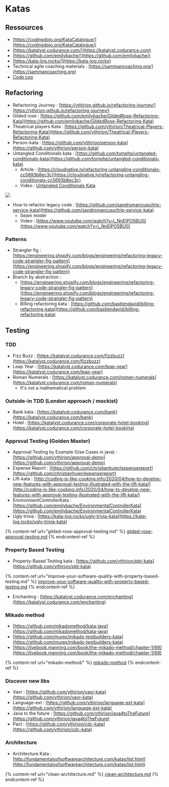 # Katas

## Ressources

* [https://codingdojo.org/KataCatalogue/](https://codingdojo.org/KataCatalogue/)
* [https://katalyst.codurance.com/](https://katalyst.codurance.com)
* [https://github.com/emilybache/](https://github.com/emilybache/)
* [https://kata-log.rocks/](https://kata-log.rocks)
* Technical agile coaching materials : [https://sammancoaching.org/](https://sammancoaching.org)
* [Code cop](http://blog.code-cop.org/p/my-code-katas.html)

## Refactoring

* Refactoring Journey : [https://ythirion.github.io/refactoring-journey/](https://ythirion.github.io/refactoring-journey/)
* Gilded rose : [https://github.com/emilybache/GildedRose-Refactoring-Kata](https://github.com/emilybache/GildedRose-Refactoring-Kata)
* Theatrical players Kata : [https://github.com/ythirion/Theatrical-Players-Refactoring-Kata](https://github.com/ythirion/Theatrical-Players-Refactoring-Kata)
* Person-kata : [https://github.com/ythirion/person-kata](https://github.com/ythirion/person-kata)
* Untangled Conditionals kata : [https://github.com/tomphp/untangled-conditionals-kata](https://github.com/tomphp/untangled-conditionals-kata)
  * Article : [https://cloudnative.ly/refactoring-untangling-conditionals-cc5693b8ec3c](https://cloudnative.ly/refactoring-untangling-conditionals-cc5693b8ec3c)
  * Video : [Untangled Conditionals Kata](https://www.youtube.com/watch?v=NWgY-0Qu4S4)

![](https://firebasestorage.googleapis.com/v0/b/gitbook-x-prod.appspot.com/o/spaces%2F-MAffO8xa1ZWmgZvfeK2%2Fuploads%2FlkJyCZsVZYJqZdBg9dc8%2Ffile.png?alt=media)

* How to refactor legacy code : [https://github.com/sandromancuso/trip-service-kata](https://github.com/sandromancuso/trip-service-kata)
  * Seam model
  * Video : [https://www.youtube.com/watch?v=\_NnElPO5BU0](https://www.youtube.com/watch?v=\_NnElPO5BU0)

### Patterns

* Strangler fig : [https://engineering.shopify.com/blogs/engineering/refactoring-legacy-code-strangler-fig-pattern](https://engineering.shopify.com/blogs/engineering/refactoring-legacy-code-strangler-fig-pattern)
* Branch by abstraction :
  * [https://engineering.shopify.com/blogs/engineering/refactoring-legacy-code-strangler-fig-pattern](https://engineering.shopify.com/blogs/engineering/refactoring-legacy-code-strangler-fig-pattern)
  * Billing refactoring kata : [https://github.com/bastiendavid/billing-refactoring-kata](https://github.com/bastiendavid/billing-refactoring-kata)

## Testing



### TDD

* Fizz Buzz : [https://katalyst.codurance.com/fizzbuzz](https://katalyst.codurance.com/fizzbuzz)
* Leap Year : [https://katalyst.codurance.com/leap-year](https://katalyst.codurance.com/leap-year)
* Roman Numerals : [https://katalyst.codurance.com/roman-numerals](https://katalyst.codurance.com/roman-numerals)
  * It's not a mathematical problem

### Outside-in TDD (London approach / mockist)

* Bank kata : [https://katalyst.codurance.com/bank](https://katalyst.codurance.com/bank)
* Hotel : [https://katalyst.codurance.com/corporate-hotel-booking](https://katalyst.codurance.com/corporate-hotel-booking)

### Approval Testing (Golden Master)

* Approval Testing by Example (Use Cases in java) : [https://github.com/ythirion/approval-demo](https://github.com/ythirion/approval-demo)
* Expense Report : [https://github.com/christianhujer/expensereport](https://github.com/christianhujer/expensereport)
* Lift-kata : [http://coding-is-like-cooking.info/2020/04/how-to-develop-new-features-with-approval-testing-illustrated-with-the-lift-kata/](http://coding-is-like-cooking.info/2020/04/how-to-develop-new-features-with-approval-testing-illustrated-with-the-lift-kata/)
* EnvironmentControllerKata : [https://github.com/emilybache/EnvironmentalControllerKata](https://github.com/emilybache/EnvironmentalControllerKata)
* Ugly trivia : [https://kata-log.rocks/ugly-trivia-kata](https://kata-log.rocks/ugly-trivia-kata)

{% content-ref url="gilded-rose-approval-testing.md" %}
[gilded-rose-approval-testing.md](gilded-rose-approval-testing.md)
{% endcontent-ref %}

### Property Based Testing

* Property-Based Testing kata : [https://github.com/ythirion/pbt-kata](https://github.com/ythirion/pbt-kata)

{% content-ref url="improve-your-software-quality-with-property-based-testing.md" %}
[improve-your-software-quality-with-property-based-testing.md](improve-your-software-quality-with-property-based-testing.md)
{% endcontent-ref %}

* Enchanting : [https://katalyst.codurance.com/enchanting](https://katalyst.codurance.com/enchanting)

### Mikado method

* [https://github.com/mikadomethod/kata-java](https://github.com/mikadomethod/kata-java)
* [https://github.com/murex/mikado-testbuilders-kata](https://github.com/murex/mikado-testbuilders-kata)
* [https://livebook.manning.com/book/the-mikado-method/chapter-1/69](https://livebook.manning.com/book/the-mikado-method/chapter-1/69)

{% content-ref url="mikado-method/" %}
[mikado-method](mikado-method/)
{% endcontent-ref %}

### Discover new libs

* Vavr : [https://github.com/ythirion/vavr-kata](https://github.com/ythirion/vavr-kata)
* Language-ext : [https://github.com/ythirion/language-ext-kata](https://github.com/ythirion/language-ext-kata)
* Java to the future : [https://github.com/ythirion/java4toTheFuture](https://github.com/ythirion/java4toTheFuture)
* Pact : [https://github.com/ythirion/cdc-kata](https://github.com/ythirion/cdc-kata)

### Architecture

* Architecture Kata : [http://fundamentalsofsoftwarearchitecture.com/katas/list.html](http://fundamentalsofsoftwarearchitecture.com/katas/list.html)

{% content-ref url="clean-architecture.md" %}
[clean-architecture.md](clean-architecture.md)
{% endcontent-ref %}

